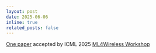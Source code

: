 ```yaml
---
layout: post
date: 2025-06-06
inline: true
related_posts: false
---
```


[One paper](https://openreview.net/forum?id=ocDYg5Wjvd) accepted by ICML 2025 [ML4Wireless Workshop](https://openreview.net/group?id=ICML.cc/2025/Workshop/ML4Wireless#tab-accept)
